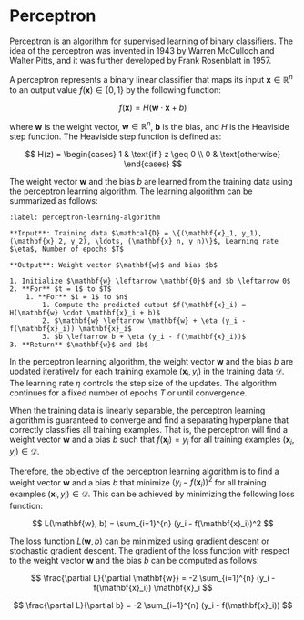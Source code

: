 # Perceptron

Perceptron is an algorithm for supervised learning of binary classifiers. The idea of the perceptron was invented in 1943 by Warren McCulloch and Walter Pitts, and it was further developed by Frank Rosenblatt in 1957. 

A perceptron represents a binary linear classifier that maps its input $\mathbf{x} \in \mathbb{R}^n$ to an output value $f(\mathbf{x}) \in \{0, 1\}$ by the following function:

$$
f(\mathbf{x}) = H(\mathbf{w} \cdot \mathbf{x} + b)
$$

where $\mathbf{w}$ is the weight vector, $\mathbf{w} \in \mathbb{R}^n$, $\mathbf{b}$ is the bias, and $H$ is the Heaviside step function. The Heaviside step function is defined as:

$$
H(z) = \begin{cases}
1 & \text{if } z \geq 0 \\
0 & \text{otherwise}
\end{cases}
$$

The weight vector $\mathbf{w}$ and the bias $b$ are learned from the training data using the perceptron learning algorithm. The learning algorithm can be summarized as follows:

```{prf:algorithm} Perceptron Learning Algorithm
:label: perceptron-learning-algorithm

**Input**: Training data $\mathcal{D} = \{(\mathbf{x}_1, y_1), (\mathbf{x}_2, y_2), \ldots, (\mathbf{x}_n, y_n)\}$, Learning rate $\eta$, Number of epochs $T$

**Output**: Weight vector $\mathbf{w}$ and bias $b$

1. Initialize $\mathbf{w} \leftarrow \mathbf{0}$ and $b \leftarrow 0$
2. **For** $t = 1$ to $T$
    1. **For** $i = 1$ to $n$
        1. Compute the predicted output $f(\mathbf{x}_i) = H(\mathbf{w} \cdot \mathbf{x}_i + b)$
        2. $\mathbf{w} \leftarrow \mathbf{w} + \eta (y_i - f(\mathbf{x}_i)) \mathbf{x}_i$
        3. $b \leftarrow b + \eta (y_i - f(\mathbf{x}_i))$
3. **Return** $\mathbf{w}$ and $b$
```

In the perceptron learning algorithm, the weight vector $\mathbf{w}$ and the bias $b$ are updated iteratively for each training example $(\mathbf{x}_i, y_i)$ in the training data $\mathcal{D}$. The learning rate $\eta$ controls the step size of the updates. The algorithm continues for a fixed number of epochs $T$ or until convergence.

When the training data is linearly separable, the perceptron learning algorithm is guaranteed to converge and find a separating hyperplane that correctly classifies all training examples. That is, the perceptron will find a weight vector $\mathbf{w}$ and a bias $b$ such that $f(\mathbf{x}_i) = y_i$ for all training examples $(\mathbf{x}_i, y_i) \in \mathcal{D}$.

Therefore, the objective of the perceptron learning algorithm is to find a weight vector $\mathbf{w}$ and a bias $b$ that minimize $(y_i - f(\mathbf{x}_i))^2$ for all training examples $(\mathbf{x}_i, y_i) \in \mathcal{D}$. This can be achieved by minimizing the following loss function:

$$
L(\mathbf{w}, b) = \sum_{i=1}^{n} (y_i - f(\mathbf{x}_i))^2
$$

The loss function $L(\mathbf{w}, b)$ can be minimized using gradient descent or stochastic gradient descent. The gradient of the loss function with respect to the weight vector $\mathbf{w}$ and the bias $b$ can be computed as follows:

$$
\frac{\partial L}{\partial \mathbf{w}} = -2 \sum_{i=1}^{n} (y_i - f(\mathbf{x}_i)) \mathbf{x}_i
$$

$$
\frac{\partial L}{\partial b} = -2 \sum_{i=1}^{n} (y_i - f(\mathbf{x}_i))
$$